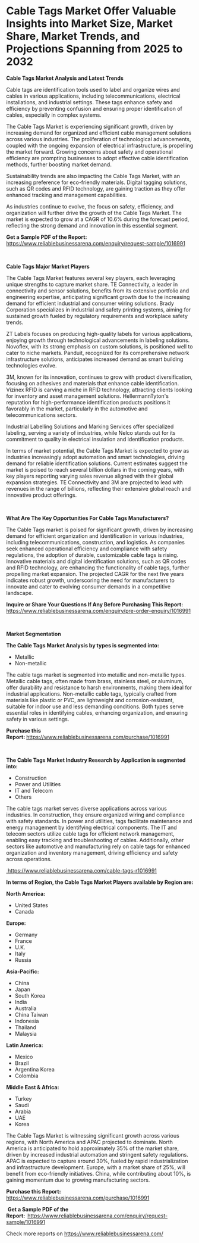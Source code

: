 <p><h1>Cable Tags Market Offer Valuable Insights into Market Size, Market Share, Market Trends, and Projections Spanning from 2025 to 2032</h1></p><p><strong>Cable Tags Market Analysis and Latest Trends</strong></p>
<p><p>Cable tags are identification tools used to label and organize wires and cables in various applications, including telecommunications, electrical installations, and industrial settings. These tags enhance safety and efficiency by preventing confusion and ensuring proper identification of cables, especially in complex systems.</p><p>The Cable Tags Market is experiencing significant growth, driven by increasing demand for organized and efficient cable management solutions across various industries. The proliferation of technological advancements, coupled with the ongoing expansion of electrical infrastructure, is propelling the market forward. Growing concerns about safety and operational efficiency are prompting businesses to adopt effective cable identification methods, further boosting market demand.</p><p>Sustainability trends are also impacting the Cable Tags Market, with an increasing preference for eco-friendly materials. Digital tagging solutions, such as QR codes and RFID technology, are gaining traction as they offer enhanced tracking and management capabilities.</p><p>As industries continue to evolve, the focus on safety, efficiency, and organization will further drive the growth of the Cable Tags Market. The market is expected to grow at a CAGR of 10.6% during the forecast period, reflecting the strong demand and innovation in this essential segment.</p></p>
<p><strong>Get a Sample PDF of the Report:&nbsp;</strong> <a href="https://www.reliablebusinessarena.com/enquiry/request-sample/1016991?utm_campaign=2819&utm_medium=2&utm_source=Github&utm_content=ia&utm_term=06042025&utm_id=cable-tags">https://www.reliablebusinessarena.com/enquiry/request-sample/1016991</a></p>
<p>&nbsp;</p>
<p><strong>Cable Tags Major Market Players</strong></p>
<p><p>The Cable Tags Market features several key players, each leveraging unique strengths to capture market share. TE Connectivity, a leader in connectivity and sensor solutions, benefits from its extensive portfolio and engineering expertise, anticipating significant growth due to the increasing demand for efficient industrial and consumer wiring solutions. Brady Corporation specializes in industrial and safety printing systems, aiming for sustained growth fueled by regulatory requirements and workplace safety trends.</p><p>ZT Labels focuses on producing high-quality labels for various applications, enjoying growth through technological advancements in labeling solutions. Novoflex, with its strong emphasis on custom solutions, is positioned well to cater to niche markets. Panduit, recognized for its comprehensive network infrastructure solutions, anticipates increased demand as smart building technologies evolve.</p><p>3M, known for its innovation, continues to grow with product diversification, focusing on adhesives and materials that enhance cable identification. Vizinex RFID is carving a niche in RFID technology, attracting clients looking for inventory and asset management solutions. HellermannTyton's reputation for high-performance identification products positions it favorably in the market, particularly in the automotive and telecommunications sectors.</p><p>Industrial Labelling Solutions and Marking Services offer specialized labeling, serving a variety of industries, while Nelco stands out for its commitment to quality in electrical insulation and identification products. </p><p>In terms of market potential, the Cable Tags Market is expected to grow as industries increasingly adopt automation and smart technologies, driving demand for reliable identification solutions. Current estimates suggest the market is poised to reach several billion dollars in the coming years, with key players reporting varying sales revenue aligned with their global expansion strategies. TE Connectivity and 3M are projected to lead with revenues in the range of billions, reflecting their extensive global reach and innovative product offerings.</p></p>
<p>&nbsp;</p>
<p><strong>What Are The Key Opportunities For Cable Tags Manufacturers?</strong></p>
<p><p>The Cable Tags market is poised for significant growth, driven by increasing demand for efficient organization and identification in various industries, including telecommunications, construction, and logistics. As companies seek enhanced operational efficiency and compliance with safety regulations, the adoption of durable, customizable cable tags is rising. Innovative materials and digital identification solutions, such as QR codes and RFID technology, are enhancing the functionality of cable tags, further propelling market expansion. The projected CAGR for the next five years indicates robust growth, underscoring the need for manufacturers to innovate and cater to evolving consumer demands in a competitive landscape.</p></p>
<p><strong>Inquire or Share Your Questions If Any Before Purchasing This Report:</strong> <a href="https://www.reliablebusinessarena.com/enquiry/pre-order-enquiry/1016991?utm_campaign=2819&utm_medium=2&utm_source=Github&utm_content=ia&utm_term=06042025&utm_id=cable-tags">https://www.reliablebusinessarena.com/enquiry/pre-order-enquiry/1016991</a></p>
<p>&nbsp;</p>
<p><strong>Market Segmentation</strong></p>
<p><strong>The Cable Tags Market Analysis by types is segmented into:</strong></p>
<p><ul><li>Metallic</li><li>Non-metallic</li></ul></p>
<p><p>The cable tags market is segmented into metallic and non-metallic types. Metallic cable tags, often made from brass, stainless steel, or aluminum, offer durability and resistance to harsh environments, making them ideal for industrial applications. Non-metallic cable tags, typically crafted from materials like plastic or PVC, are lightweight and corrosion-resistant, suitable for indoor use and less demanding conditions. Both types serve essential roles in identifying cables, enhancing organization, and ensuring safety in various settings.</p></p>
<p><strong>Purchase this Report:&nbsp;</strong><a href="https://www.reliablebusinessarena.com/purchase/1016991?utm_campaign=2819&utm_medium=2&utm_source=Github&utm_content=ia&utm_term=06042025&utm_id=cable-tags">https://www.reliablebusinessarena.com/purchase/1016991</a></p>
<p>&nbsp;</p>
<p><strong>The Cable Tags Market Industry Research by Application is segmented into:</strong></p>
<p><ul><li>Construction</li><li>Power and Utilities</li><li>IT and Telecom</li><li>Others</li></ul></p>
<p><p>The cable tags market serves diverse applications across various industries. In construction, they ensure organized wiring and compliance with safety standards. In power and utilities, tags facilitate maintenance and energy management by identifying electrical components. The IT and telecom sectors utilize cable tags for efficient network management, enabling easy tracking and troubleshooting of cables. Additionally, other sectors like automotive and manufacturing rely on cable tags for enhanced organization and inventory management, driving efficiency and safety across operations.</p></p>
<p><a href="https://www.reliablebusinessarena.com/cable-tags-r1016991?utm_campaign=2819&utm_medium=2&utm_source=Github&utm_content=ia&utm_term=06042025&utm_id=cable-tags">&nbsp;https://www.reliablebusinessarena.com/cable-tags-r1016991</a></p>
<p><strong>In terms of Region, the Cable Tags Market Players available by Region are:</strong></p>
<p>
    <p> <strong> North America: </strong>
        <ul>
            <li>United States</li>
            <li>Canada</li>
        </ul>
        </p> 
    <p> <strong> Europe: </strong>
        <ul>
            <li>Germany</li>
            <li>France</li>
            <li>U.K.</li>
            <li>Italy</li>
            <li>Russia</li>
        </ul>
        </p> 
    <p> <strong> Asia-Pacific: </strong>
        <ul>
            <li>China</li>
            <li>Japan</li>
            <li>South Korea</li>
            <li>India</li>
            <li>Australia</li>
            <li>China Taiwan</li>
            <li>Indonesia</li>
            <li>Thailand</li>
            <li>Malaysia</li>
        </ul>
        </p> 
    <p> <strong> Latin America: </strong>
        <ul>
            <li>Mexico</li>
            <li>Brazil</li>
            <li>Argentina Korea</li>
            <li>Colombia</li>
        </ul>
        </p> 
    <p> <strong> Middle East & Africa: </strong>
        <ul>
            <li>Turkey</li>
            <li>Saudi</li>
            <li>Arabia</li>
            <li>UAE</li>
            <li>Korea</li>
        </ul>
    </p>
    </p>
<p><p>The Cable Tags Market is witnessing significant growth across various regions, with North America and APAC projected to dominate. North America is anticipated to hold approximately 35% of the market share, driven by increased industrial automation and stringent safety regulations. APAC is expected to capture around 30%, fueled by rapid industrialization and infrastructure development. Europe, with a market share of 25%, will benefit from eco-friendly initiatives. China, while contributing about 10%, is gaining momentum due to growing manufacturing sectors.</p></p>
<p><strong>Purchase this Report: </strong><a href="https://www.reliablebusinessarena.com/purchase/1016991?utm_campaign=2819&utm_medium=2&utm_source=Github&utm_content=ia&utm_term=06042025&utm_id=cable-tags">https://www.reliablebusinessarena.com/purchase/1016991</a></p>
<p>&nbsp;<strong>Get a Sample PDF of the Report:&nbsp;&nbsp;</strong><a href="https://www.reliablebusinessarena.com/enquiry/request-sample/1016991?utm_campaign=2819&utm_medium=2&utm_source=Github&utm_content=ia&utm_term=06042025&utm_id=cable-tags">https://www.reliablebusinessarena.com/enquiry/request-sample/1016991</a></p>
<p><strong></strong></p>
<p>Check more reports on <a href="https://www.reliablebusinessarena.com/?utm_campaign=2819&utm_medium=2&utm_source=Github&utm_content=ia&utm_term=06042025&utm_id=cable-tags">https://www.reliablebusinessarena.com/</a></p>